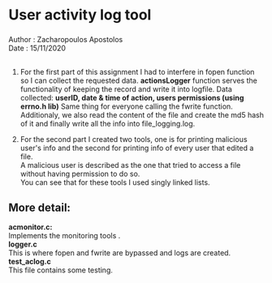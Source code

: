 # User activity log tool
###
Author : Zacharopoulos Apostolos  
Date   : 15/11/2020
##
1.  For the first part of this assignment I had to interfere in fopen function
so I can collect the requested data. **actionsLogger** function serves the
functionality of keeping the record and write it into logfile.
Data collected:  **userID, date & time of action, users permissions (using errno.h lib)**
Same thing for everyone calling the fwrite function.
Additionaly, we also read the content of the file and create the md5 hash of it and finally write all the info into file_logging.log.  

2. For the second part I created two tools, one is for printing malicious user's info and the second for printing info of every user that edited a file.  
A malicious user is described as the one that tried to access a file without having permission to do so.  
You can see that for these tools I used singly linked lists.
##  More detail:  
**acmonitor.c:**  
Implements the monitoring tools .  
**logger.c**  
This is where fopen and fwrite are bypassed and logs are created.  
**test_aclog.c**  
This file contains some testing.